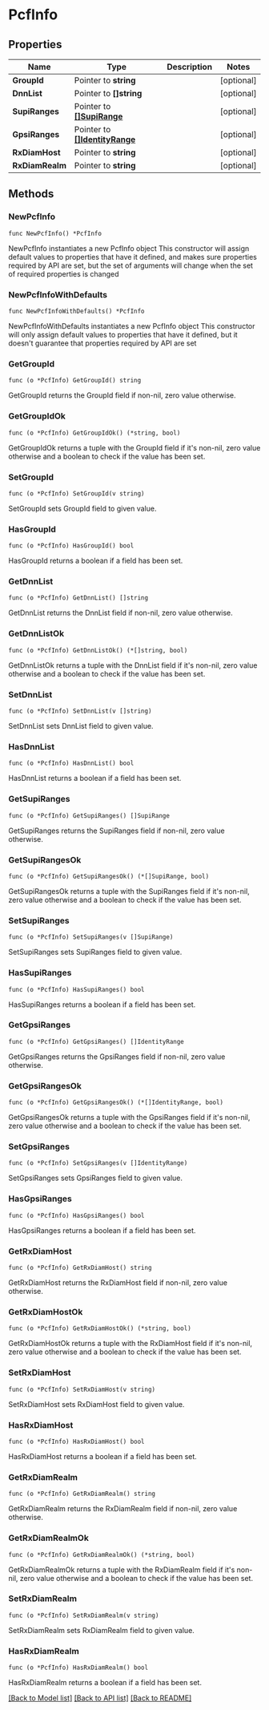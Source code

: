 # PcfInfo

## Properties

Name | Type | Description | Notes
------------ | ------------- | ------------- | -------------
**GroupId** | Pointer to **string** |  | [optional] 
**DnnList** | Pointer to **[]string** |  | [optional] 
**SupiRanges** | Pointer to [**[]SupiRange**](SupiRange.md) |  | [optional] 
**GpsiRanges** | Pointer to [**[]IdentityRange**](IdentityRange.md) |  | [optional] 
**RxDiamHost** | Pointer to **string** |  | [optional] 
**RxDiamRealm** | Pointer to **string** |  | [optional] 

## Methods

### NewPcfInfo

`func NewPcfInfo() *PcfInfo`

NewPcfInfo instantiates a new PcfInfo object
This constructor will assign default values to properties that have it defined,
and makes sure properties required by API are set, but the set of arguments
will change when the set of required properties is changed

### NewPcfInfoWithDefaults

`func NewPcfInfoWithDefaults() *PcfInfo`

NewPcfInfoWithDefaults instantiates a new PcfInfo object
This constructor will only assign default values to properties that have it defined,
but it doesn't guarantee that properties required by API are set

### GetGroupId

`func (o *PcfInfo) GetGroupId() string`

GetGroupId returns the GroupId field if non-nil, zero value otherwise.

### GetGroupIdOk

`func (o *PcfInfo) GetGroupIdOk() (*string, bool)`

GetGroupIdOk returns a tuple with the GroupId field if it's non-nil, zero value otherwise
and a boolean to check if the value has been set.

### SetGroupId

`func (o *PcfInfo) SetGroupId(v string)`

SetGroupId sets GroupId field to given value.

### HasGroupId

`func (o *PcfInfo) HasGroupId() bool`

HasGroupId returns a boolean if a field has been set.

### GetDnnList

`func (o *PcfInfo) GetDnnList() []string`

GetDnnList returns the DnnList field if non-nil, zero value otherwise.

### GetDnnListOk

`func (o *PcfInfo) GetDnnListOk() (*[]string, bool)`

GetDnnListOk returns a tuple with the DnnList field if it's non-nil, zero value otherwise
and a boolean to check if the value has been set.

### SetDnnList

`func (o *PcfInfo) SetDnnList(v []string)`

SetDnnList sets DnnList field to given value.

### HasDnnList

`func (o *PcfInfo) HasDnnList() bool`

HasDnnList returns a boolean if a field has been set.

### GetSupiRanges

`func (o *PcfInfo) GetSupiRanges() []SupiRange`

GetSupiRanges returns the SupiRanges field if non-nil, zero value otherwise.

### GetSupiRangesOk

`func (o *PcfInfo) GetSupiRangesOk() (*[]SupiRange, bool)`

GetSupiRangesOk returns a tuple with the SupiRanges field if it's non-nil, zero value otherwise
and a boolean to check if the value has been set.

### SetSupiRanges

`func (o *PcfInfo) SetSupiRanges(v []SupiRange)`

SetSupiRanges sets SupiRanges field to given value.

### HasSupiRanges

`func (o *PcfInfo) HasSupiRanges() bool`

HasSupiRanges returns a boolean if a field has been set.

### GetGpsiRanges

`func (o *PcfInfo) GetGpsiRanges() []IdentityRange`

GetGpsiRanges returns the GpsiRanges field if non-nil, zero value otherwise.

### GetGpsiRangesOk

`func (o *PcfInfo) GetGpsiRangesOk() (*[]IdentityRange, bool)`

GetGpsiRangesOk returns a tuple with the GpsiRanges field if it's non-nil, zero value otherwise
and a boolean to check if the value has been set.

### SetGpsiRanges

`func (o *PcfInfo) SetGpsiRanges(v []IdentityRange)`

SetGpsiRanges sets GpsiRanges field to given value.

### HasGpsiRanges

`func (o *PcfInfo) HasGpsiRanges() bool`

HasGpsiRanges returns a boolean if a field has been set.

### GetRxDiamHost

`func (o *PcfInfo) GetRxDiamHost() string`

GetRxDiamHost returns the RxDiamHost field if non-nil, zero value otherwise.

### GetRxDiamHostOk

`func (o *PcfInfo) GetRxDiamHostOk() (*string, bool)`

GetRxDiamHostOk returns a tuple with the RxDiamHost field if it's non-nil, zero value otherwise
and a boolean to check if the value has been set.

### SetRxDiamHost

`func (o *PcfInfo) SetRxDiamHost(v string)`

SetRxDiamHost sets RxDiamHost field to given value.

### HasRxDiamHost

`func (o *PcfInfo) HasRxDiamHost() bool`

HasRxDiamHost returns a boolean if a field has been set.

### GetRxDiamRealm

`func (o *PcfInfo) GetRxDiamRealm() string`

GetRxDiamRealm returns the RxDiamRealm field if non-nil, zero value otherwise.

### GetRxDiamRealmOk

`func (o *PcfInfo) GetRxDiamRealmOk() (*string, bool)`

GetRxDiamRealmOk returns a tuple with the RxDiamRealm field if it's non-nil, zero value otherwise
and a boolean to check if the value has been set.

### SetRxDiamRealm

`func (o *PcfInfo) SetRxDiamRealm(v string)`

SetRxDiamRealm sets RxDiamRealm field to given value.

### HasRxDiamRealm

`func (o *PcfInfo) HasRxDiamRealm() bool`

HasRxDiamRealm returns a boolean if a field has been set.


[[Back to Model list]](../README.md#documentation-for-models) [[Back to API list]](../README.md#documentation-for-api-endpoints) [[Back to README]](../README.md)


